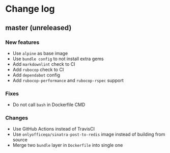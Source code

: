 # Change log

## master (unreleased)

### New features

* Use `alpine` as base image
* Use `bundle config` to not install extra gems
* Add `markdownlint` check to CI
* Add `rubocop` check to CI
* Add `dependabot` config
* Add `rubocop-performance` and `rubocop-rspec` support

### Fixes

* Do not call `bash` in Dockerfile CMD

### Changes

* Use GitHub Actions instead of TravisCI
* Use `onlyofficeqa/sinatra-post-to-redis` image instead of building from source
* Merge two `bundle` layer in `Dockerfile` into single one
